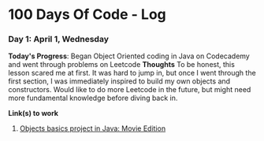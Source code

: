 # 100 Days Of Code - Log

### Day 1: April 1, Wednesday

**Today's Progress**: Began Object Oriented coding in Java on Codecademy and went through problems on Leetcode
**Thoughts** To be honest, this lesson scared me at first. It was hard to jump in, but once I went through the first section, I was immediately inspired to build my own objects and constructors. Would like to do more Leetcode in the future, but might need more fundamental knowledge before diving back in.

**Link(s) to work**
1. [Objects basics project in Java: Movie Edition](https://github.com/shanicesmith98/coding-problems/blob/master/Movies.java)
